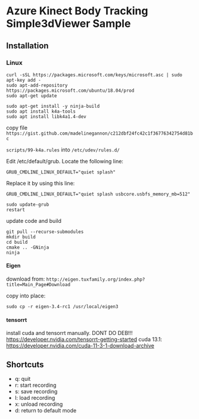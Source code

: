 # Azure Kinect Body Tracking Simple3dViewer Sample

## Installation
### Linux
```
curl -sSL https://packages.microsoft.com/keys/microsoft.asc | sudo apt-key add -
sudo apt-add-repository https://packages.microsoft.com/ubuntu/18.04/prod
sudo apt-get update

sudo apt-get install -y ninja-build
sudo apt install k4a-tools
sudo apt install libk4a1.4-dev
```

copy file `https://gist.github.com/madelinegannon/c212dbf24fc42c1f36776342754d81bc`

`scripts/99-k4a.rules` into `/etc/udev/rules.d/`

Edit /etc/default/grub.
Locate the following line:

```
GRUB_CMDLINE_LINUX_DEFAULT="quiet splash"
```

Replace it by using this line:

```
GRUB_CMDLINE_LINUX_DEFAULT="quiet splash usbcore.usbfs_memory_mb=512"
```
```
sudo update-grub
restart
```

update code and build
```
git pull --recurse-submodules
mkdir build
cd build
cmake .. -GNinja
ninja
```

#### Eigen
download from:
`http://eigen.tuxfamily.org/index.php?title=Main_Page#Download`

copy into place:
```
sudo cp -r eigen-3.4-rc1 /usr/local/eigen3
```

#### tensorrt

install cuda and tensorrt manually. DONT DO DEB!!!
https://developer.nvidia.com/tensorrt-getting-started
cuda 13.1: https://developer.nvidia.com/cuda-11-3-1-download-archive

## Shortcuts
* q: quit
* r: start recording
* s: save recording
* l: load recording
* x: unload recording
* d: return to default mode
